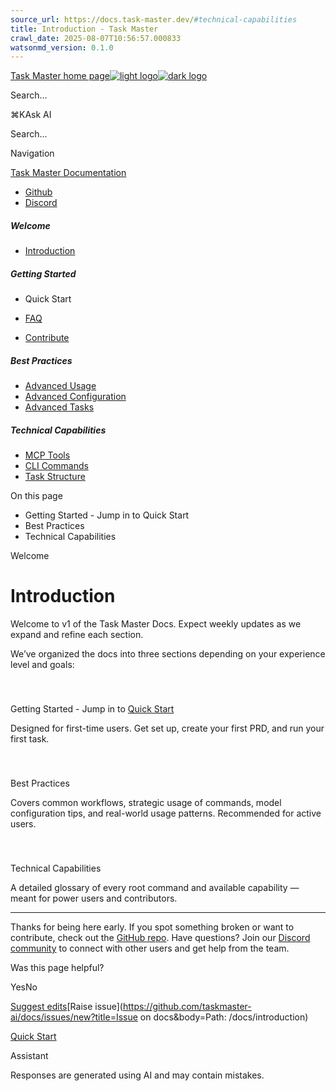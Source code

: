 ```yaml
---
source_url: https://docs.task-master.dev/#technical-capabilities
title: Introduction - Task Master
crawl_date: 2025-08-07T10:56:57.000833
watsonmd_version: 0.1.0
---
```


[Task Master home page![light logo](https://mintlify.s3.us-west-1.amazonaws.com/taskmaster-49ce32d5/logo/task-master-logo.png)![dark logo](https://mintlify.s3.us-west-1.amazonaws.com/taskmaster-49ce32d5/logo/task-master-logo.png)](/)

Search...

⌘KAsk AI

Search...

Navigation

[Task Master Documentation](/docs/introduction)

* [Github](https://github.com/eyaltoledano/claude-task-master)
* [Discord](https://discord.gg/fWJkU7rf)

##### Welcome

  * [Introduction](/docs/introduction)



##### Getting Started

  * Quick Start

  * [FAQ](/docs/getting-started/faq)
  * [Contribute](/docs/getting-started/contribute)



##### Best Practices

  * [Advanced Usage](/docs/best-practices)
  * [Advanced Configuration](/docs/best-practices/configuration-advanced)
  * [Advanced Tasks](/docs/best-practices/advanced-tasks)



##### Technical Capabilities

  * [MCP Tools](/docs/capabilities/mcp)
  * [CLI Commands](/docs/capabilities/cli-root-commands)
  * [Task Structure](/docs/capabilities/task-structure)



On this page

  * Getting Started - Jump in to Quick Start
  * Best Practices
  * Technical Capabilities



Welcome

# Introduction

Welcome to v1 of the Task Master Docs. Expect weekly updates as we expand and refine each section.

We’ve organized the docs into three sections depending on your experience level and goals:

### 

​

Getting Started - Jump in to [Quick Start](/docs/getting-started/quick-start)

Designed for first-time users. Get set up, create your first PRD, and run your first task.

### 

​

Best Practices

Covers common workflows, strategic usage of commands, model configuration tips, and real-world usage patterns. Recommended for active users.

### 

​

Technical Capabilities

A detailed glossary of every root command and available capability — meant for power users and contributors.

* * *

Thanks for being here early. If you spot something broken or want to contribute, check out the [GitHub repo](https://github.com/eyaltoledano/claude-task-master). Have questions? Join our [Discord community](https://discord.gg/fWJkU7rf) to connect with other users and get help from the team.

Was this page helpful?

YesNo

[Suggest edits](https://github.com/taskmaster-ai/docs/edit/main/docs/introduction.mdx)[Raise issue](https://github.com/taskmaster-ai/docs/issues/new?title=Issue on docs&body=Path: /docs/introduction)

[Quick Start](/docs/getting-started/quick-start/quick-start)

Assistant

Responses are generated using AI and may contain mistakes.